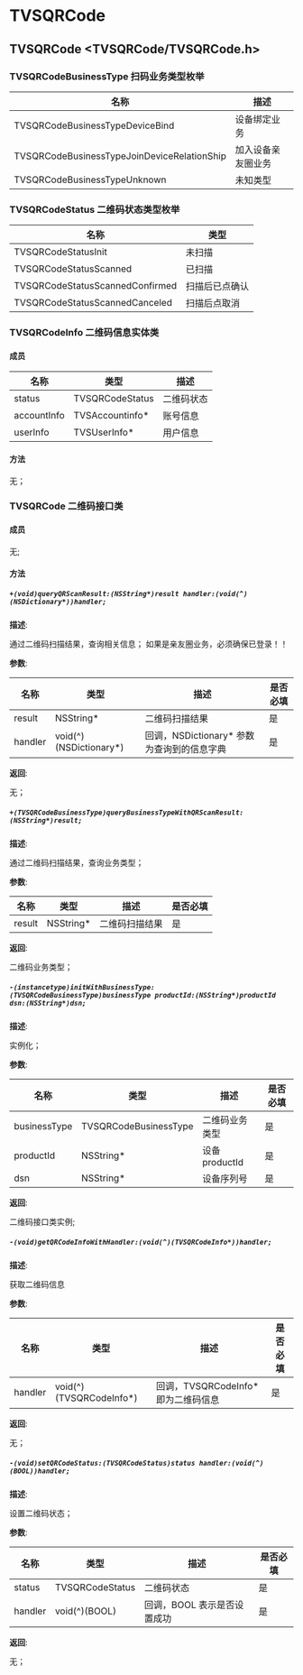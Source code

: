 # TVSQRCode

## TVSQRCode <TVSQRCode/TVSQRCode.h>

### TVSQRCodeBusinessType 扫码业务类型枚举

| 名称 | 描述 |
| ------ | ------ |
| TVSQRCodeBusinessTypeDeviceBind | 设备绑定业务 |
| TVSQRCodeBusinessTypeJoinDeviceRelationShip | 加入设备亲友圈业务 |
| TVSQRCodeBusinessTypeUnknown | 未知类型 |

### TVSQRCodeStatus 二维码状态类型枚举

| 名称 | 类型 |
| ------ | ------ |
| TVSQRCodeStatusInit | 未扫描 |
| TVSQRCodeStatusScanned | 已扫描 |
| TVSQRCodeStatusScannedConfirmed | 扫描后已点确认 |
| TVSQRCodeStatusScannedCanceled | 扫描后点取消 |

### TVSQRCodeInfo 二维码信息实体类

#### 成员

| 名称 | 类型 | 描述 |
| ------ | ------ | ------ |
| status | TVSQRCodeStatus | 二维码状态 |
| accountInfo | TVSAccountinfo* | 账号信息 |
| userInfo | TVSUserInfo* | 用户信息 |

#### 方法

 无；

### TVSQRCode 二维码接口类

#### 成员

 无;

#### 方法

##### `+(void)queryQRScanResult:(NSString*)result handler:(void(^)(NSDictionary*))handler;`

  **描述**:

  通过二维码扫描结果，查询相关信息；
  如果是亲友圈业务，必须确保已登录！！

  **参数**:

| 名称 | 类型 | 描述 | 是否必填 |
| ------ | ------ | ------ | ------ |
| result | NSString* | 二维码扫描结果 | 是 |
| handler | void(^)(NSDictionary*) | 回调，NSDictionary* 参数为查询到的信息字典 | 是 |

  **返回**:

  无；

##### `+(TVSQRCodeBusinessType)queryBusinessTypeWithQRScanResult:(NSString*)result;`

  **描述**:

  通过二维码扫描结果，查询业务类型；

  **参数**:

| 名称 | 类型 | 描述 | 是否必填 |
| ------ | ------ | ------ | ------ |
| result | NSString* | 二维码扫描结果 | 是 |

  **返回**:

  二维码业务类型；

##### `-(instancetype)initWithBusinessType:(TVSQRCodeBusinessType)businessType productId:(NSString*)productId dsn:(NSString*)dsn;`

  **描述**:

  实例化；

  **参数**:

| 名称 | 类型 | 描述 | 是否必填 |
| ------ | ------ | ------ | ------ |
| businessType | TVSQRCodeBusinessType | 二维码业务类型 | 是 |
| productId | NSString* | 设备 productId | 是 |
| dsn | NSString* | 设备序列号 | 是 |

  **返回**:

  二维码接口类实例;

##### `-(void)getQRCodeInfoWithHandler:(void(^)(TVSQRCodeInfo*))handler;`

  **描述**:

  获取二维码信息

  **参数**:

| 名称 | 类型 | 描述 | 是否必填 |
| ------ | ------ | ------ | ------ |
| handler | void(^)(TVSQRCodeInfo*) | 回调，TVSQRCodeInfo* 即为二维码信息 | 是 |

  **返回**:

  无；

##### `-(void)setQRCodeStatus:(TVSQRCodeStatus)status handler:(void(^)(BOOL))handler;`

  **描述**:

  设置二维码状态；

  **参数**:

| 名称 | 类型 | 描述 | 是否必填 |
| ------ | ------ | ------ | ------ |
| status | TVSQRCodeStatus | 二维码状态 | 是 |
| handler | void(^)(BOOL) | 回调，BOOL 表示是否设置成功 | 是 |

  **返回**:

  无；